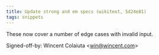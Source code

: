 ```yaml
---
title: Update strong and em specs (wikitext, 5d24e81)
tags: snippets
---
```


These now cover a number of edge cases with invalid input.

Signed-off-by: Wincent Colaiuta &lt;win@wincent.com&gt;
